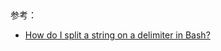 ## 




参考：

- [How do I split a string on a delimiter in Bash?](https://stackoverflow.com/questions/918886/how-do-i-split-a-string-on-a-delimiter-in-bash)